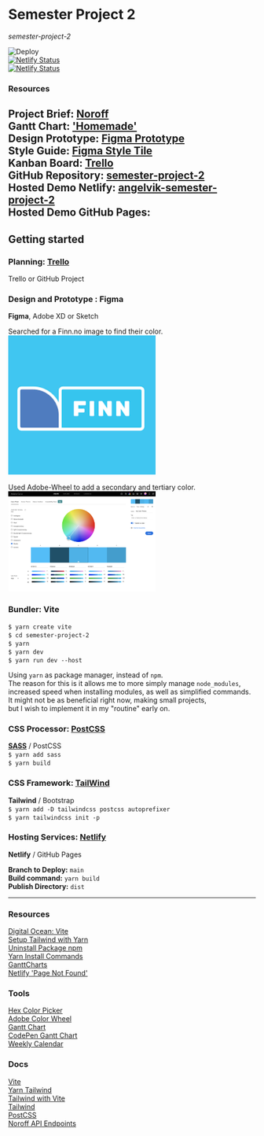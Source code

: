 # Semester Project 2
_semester-project-2_  

![Deploy](https://github.com/siljeangelvik/semester-project-2/actions/workflows/pages.yml/badge.svg)  
[![Netlify Status](https://api.netlify.com/api/v1/badges/eccbfa2e-f635-4c38-97d1-c45f18c73235/deploy-status?branch=main)](https://app.netlify.com/sites/angelvik-semester-project-2/deploys)  
[![Netlify Status](https://api.netlify.com/api/v1/badges/eccbfa2e-f635-4c38-97d1-c45f18c73235/deploy-status?branch=production)](https://app.netlify.com/sites/angelvik-semester-project-2/deploys)    

### Resources

**Project Brief:** [Noroff](https://noroff-content.gitlab.io/feu/semester-project-2/brief.html)    
**Gantt Chart:** ['Homemade' ](./resources/ganttchart/ganttchart.html)      
**Design Prototype:** [Figma Prototype](https://www.figma.com/file/UyExWTgQEUySgt6Id8BKg1/Style-Tile?node-id=2%3A2&t=mDinNQ9qvMrSpASj-0)    
**Style Guide:** [Figma Style Tile](https://www.figma.com/file/UyExWTgQEUySgt6Id8BKg1/Style-Tile?node-id=0%3A1&t=mDinNQ9qvMrSpASj-0)    
**Kanban Board:** [Trello](https://trello.com/b/BqgXk4Ij/semester-project-2)    
**GitHub Repository:** [semester-project-2](https://github.com/siljeangelvik/semester-project-2)    
**Hosted Demo Netlify:** [angelvik-semester-project-2](https://angelvik-semester-project-2.netlify.app/)   
**Hosted Demo GitHub Pages:**  
---

## Getting started

### Planning: [Trello](https://trello.com/b/BqgXk4Ij/semester-project-2)  
Trello or GitHub Project  

### Design and Prototype : Figma
**Figma**, Adobe XD or Sketch  

Searched for a Finn.no image to find their color.  
<img alt="finn-logo-color" src="resources/images/finn.png" width="300">

Used Adobe-Wheel to add a secondary and tertiary color.  
<img alt="adobe-color-wheel" src="resources/images/color-wheel.png" width="300">

### Bundler: Vite

`$ yarn create vite`  
`$ cd semester-project-2`  
`$ yarn`  
`$ yarn dev`  
`$ yarn run dev --host`  

Using `yarn` as package manager, instead of `npm`.  
The reason for this is it allows me to more simply manage `node_modules`,  
increased speed when installing modules, as well as simplified commands.  
It might not be as beneficial right now, making small projects,  
but I wish to implement it in my "routine" early on.

### CSS Processor: [PostCSS](https://postcss.org/)
[**SASS**](https://yarnpkg.com/package/sass) / PostCSS    
`$ yarn add sass`  
`$ yarn build`  

### CSS Framework: [TailWind](https://tailwindcss.com/docs/guides/vite)
**Tailwind** / Bootstrap    
`$ yarn add -D tailwindcss postcss autoprefixer`    
`$ yarn tailwindcss init -p`    

### Hosting Services: [Netlify](https://angelvik-semester-project-2.netlify.app/)
**Netlify** / GitHub Pages  

**Branch to Deploy:** `main`  
**Build command:** `yarn build`  
**Publish Directory:** `dist`  

---
### Resources
[Digital Ocean: Vite](https://www.digitalocean.com/community/tutorials/how-to-set-up-a-react-project-with-vite)  
[Setup Tailwind with Yarn](https://dev.to/ashirbadgudu/set-up-tailwind-css-with-create-react-app-and-yarn-pio)  
[Uninstall Package npm](https://www.freecodecamp.org/news/npm-uninstall-how-to-remove-a-package/)      
[Yarn Install Commands](https://classic.yarnpkg.com/en/docs/cli/install)  
[GanttCharts](https://developers.google.com/chart/interactive/docs/gallery/ganttchart)    
[Netlify 'Page Not Found'](https://answers.netlify.com/t/support-guide-i-ve-deployed-my-site-but-i-still-see-page-not-found/125/16?utm_source=404page&utm_campaign=community_tracking)  

### Tools
[Hex Color Picker](https://imagecolorpicker.com/en)  
[Adobe Color Wheel](https://color.adobe.com/create/color-wheel)  
[Gantt Chart](https://webdesign.tutsplus.com/tutorials/build-a-simple-gantt-chart-with-css-and-javascript--cms-33813)  
[CodePen Gantt Chart](https://codepen.io/tutsplus/pen/ZEzerNB)  
[Weekly Calendar](https://www.ukekalender.no/)  

### Docs
[Vite](https://vitejs.dev/guide/features.html)    
[Yarn Tailwind](https://yarnpkg.com/package/tailwindcss)  
[Tailwind with Vite](https://tailwindcss.com/docs/guides/vite)      
[Tailwind](https://tailwindcss.com/docs/installation)    
[PostCSS](https://postcss.org/)    
[Noroff API Endpoints](https://api.noroff.dev/docs/static/index.html)  
